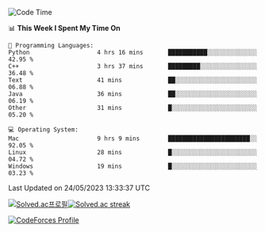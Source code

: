 
<!--START_SECTION:waka-->
![Code Time](http://img.shields.io/badge/Code%20Time-2%2C707%20hrs%2030%20mins-blue)

📊 **This Week I Spent My Time On** 

```text
💬 Programming Languages: 
Python                   4 hrs 16 mins       ███████████░░░░░░░░░░░░░░   42.95 % 
C++                      3 hrs 37 mins       █████████░░░░░░░░░░░░░░░░   36.48 % 
Text                     41 mins             ██░░░░░░░░░░░░░░░░░░░░░░░   06.88 % 
Java                     36 mins             ██░░░░░░░░░░░░░░░░░░░░░░░   06.19 % 
Other                    31 mins             █░░░░░░░░░░░░░░░░░░░░░░░░   05.20 % 

💻 Operating System: 
Mac                      9 hrs 9 mins        ███████████████████████░░   92.05 % 
Linux                    28 mins             █░░░░░░░░░░░░░░░░░░░░░░░░   04.72 % 
Windows                  19 mins             █░░░░░░░░░░░░░░░░░░░░░░░░   03.23 % 
```


 Last Updated on 24/05/2023 13:33:37 UTC
<!--END_SECTION:waka-->


[![Solved.ac프로필](http://mazassumnida.wtf/api/generate_badge?boj=hckim96)](https://solved.ac/hckim96)[![Solved.ac streak](http://mazandi.herokuapp.com/api?handle=hckim96&theme=dark)](https://solved.ac/hckim96)


[![CodeForces Profile](https://cf.leed.at?id=hckim96)](https://codeforces.com/profile/hckim96)

